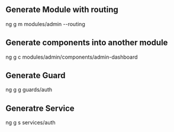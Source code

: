 ## Generate Module with routing

ng g m modules/admin --routing

## Generate components into another module

ng g c modules/admin/components/admin-dashboard

## Generate Guard

ng g g guards/auth

## Generatre Service

ng g s services/auth

